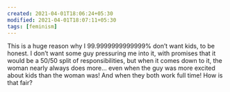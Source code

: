 ```yaml
---
created: 2021-04-01T18:06:24+05:30
modified: 2021-04-01T18:07:11+05:30
tags: [feminism]
---
```


 This is a huge reason why I 99.9999999999999% don’t want kids, to be honest. I don’t want some guy pressuring me into it, with promises that it would be a 50/50 split of responsibilities, but when it comes down to it, the woman nearly always does more... even when the guy was more excited about kids than the woman was! And when they both work full time! How is that fair? 
